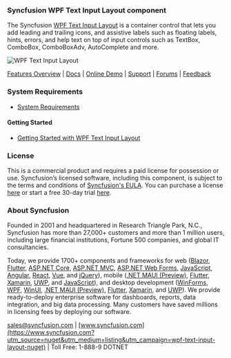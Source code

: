 ### Syncfusion WPF Text Input Layout component
The Syncfusion [WPF Text Input Layout](https://www.syncfusion.com/wpf-controls/text-input-layout?utm_source=nuget&utm_medium=listing&utm_campaign=wpf-text-input-layout-nuget) is a container control that lets you add leading and trailing icons, and assistive labels such as floating labels, hints, errors, and help text on top of input controls such as TextBox, ComboBox, ComboBoxAdv, AutoComplete and more.

![WPF Text Input Layout](https://cdn.syncfusion.com/nuget-readme/wpf/wpf_textinputlayout.png)

[Features Overview](https://www.syncfusion.com/wpf-controls/text-input-layout?utm_source=nuget&utm_medium=listing&utm_campaign=wpf-text-input-layout-nuget) | [Docs](https://help.syncfusion.com/wpf/textinputlayout/getting-started?utm_source=nuget&utm_medium=listing&utm_campaign=wpf-text-input-layout-nuget) | [Online Demo](https://github.com/syncfusion/wpf-demos?utm_source=nuget&utm_medium=listing&utm_campaign=wpf-text-input-layout-nuget) | [Support](https://www.syncfusion.com/support/directtrac/incidents/newincident?utm_source=nuget&utm_medium=listing&utm_campaign=wpf-text-input-layout-nuget) | [Forums](https://www.syncfusion.com/forums/wpf?utm_source=nuget&utm_medium=listing&utm_campaign=wpf-text-input-layout-nuget) | [Feedback](https://www.syncfusion.com/feedback/wpf?utm_source=nuget&utm_medium=listing&utm_campaign=wpf-text-input-layout-nuget)

### System Requirements

* [System Requirements](https://help.syncfusion.com/wpf/installation/system-requirements?utm_source=nuget&utm_medium=listing&utm_campaign=wpf-text-input-layout-nuget)

#### Getting Started

* [Getting Started with WPF Text Input Layout](https://help.syncfusion.com/wpf/textinputlayout/getting-started?utm_source=nuget&utm_medium=listing&utm_campaign=wpf-text-input-layout-nuget)

### License

This is a commercial product and requires a paid license for possession or use. Syncfusion’s licensed software, including this component, is subject to the terms and conditions of [Syncfusion's EULA](https://www.syncfusion.com/eula/es/?utm_source=nuget&utm_medium=listing&utm_campaign=wpf-text-input-layout-nuget). You can purchase a license [here](https://www.syncfusion.com/sales/products?utm_source=nuget&utm_medium=listing&utm_campaign=wpf-text-input-layout-nuget) or start a free 30-day trial [here](https://www.syncfusion.com/account/manage-trials/start-trials?utm_source=nuget&utm_medium=listing&utm_campaign=wpf-text-input-layout-nuget).

### About Syncfusion

Founded in 2001 and headquartered in Research Triangle Park, N.C., Syncfusion has more than 27,000+ customers and more than 1 million users, including large financial institutions, Fortune 500 companies, and global IT consultancies.
 
Today, we provide 1700+ components and frameworks for web ([Blazor](https://www.syncfusion.com/blazor-components?utm_source=nuget&utm_medium=listing&utm_campaign=wpf-text-input-layout-nuget), [Flutter](https://www.syncfusion.com/flutter-widgets?utm_source=nuget&utm_medium=listing&utm_campaign=wpf-text-input-layout-nuget), [ASP.NET Core](https://www.syncfusion.com/aspnet-core-ui-controls?utm_source=nuget&utm_medium=listing&utm_campaign=wpf-text-input-layout-nuget), [ASP.NET MVC](https://www.syncfusion.com/aspnet-mvc-ui-controls?utm_source=nuget&utm_medium=listing&utm_campaign=wpf-text-input-layout-nuget), [ASP.NET Web Forms](https://www.syncfusion.com/jquery/aspnet-webforms-ui-controls?utm_source=nuget&utm_medium=listing&utm_campaign=wpf-text-input-layout-nuget), [JavaScript](https://www.syncfusion.com/javascript-ui-controls?utm_source=nuget&utm_medium=listing&utm_campaign=wpf-text-input-layout-nuget), [Angular](https://www.syncfusion.com/angular-ui-components?utm_source=nuget&utm_medium=listing&utm_campaign=wpf-text-input-layout-nuget), [React](https://www.syncfusion.com/react-ui-components?utm_source=nuget&utm_medium=listing&utm_campaign=wpf-text-input-layout-nuget), [Vue](https://www.syncfusion.com/vue-ui-components?utm_source=nuget&utm_medium=listing&utm_campaign=wpf-text-input-layout-nuget), and [jQuery](https://www.syncfusion.com/jquery-ui-widgets?utm_source=nuget&utm_medium=listing&utm_campaign=wpf-text-input-layout-nuget)), mobile ([.NET MAUI (Preview)](https://www.syncfusion.com/maui-controls?utm_source=nuget&utm_medium=listing&utm_campaign=wpf-text-input-layout-nuget), [Flutter](https://www.syncfusion.com/flutter-widgets?utm_source=nuget&utm_medium=listing&utm_campaign=wpf-text-input-layout-nuget), [Xamarin](https://www.syncfusion.com/xamarin-ui-controls?utm_source=nuget&utm_medium=listing&utm_campaign=wpf-text-input-layout-nuget), [UWP](https://www.syncfusion.com/uwp-ui-controls?utm_source=nuget&utm_medium=listing&utm_campaign=wpf-text-input-layout-nuget), and [JavaScript](https://www.syncfusion.com/javascript-ui-controls?utm_source=nuget&utm_medium=listing&utm_campaign=wpf-text-input-layout-nuget)), and desktop development ([WinForms](https://www.syncfusion.com/winforms-ui-controls?utm_source=nuget&utm_medium=listing&utm_campaign=wpf-text-input-layout-nuget), [WPF](https://www.syncfusion.com/wpf-controls?utm_source=nuget&utm_medium=listing&utm_campaign=wpf-text-input-layout-nuget), [WinUI](https://www.syncfusion.com/winui-controls?utm_source=nuget&utm_medium=listing&utm_campaign=wpf-text-input-layout-nuget), [.NET MAUI (Preview)](https://www.syncfusion.com/maui-controls?utm_source=nuget&utm_medium=listing&utm_campaign=wpf-text-input-layout-nuget), [Flutter](https://www.syncfusion.com/flutter-widgets?utm_source=nuget&utm_medium=listing&utm_campaign=wpf-text-input-layout-nuget), [Xamarin](https://www.syncfusion.com/xamarin-ui-controls?utm_source=nuget&utm_medium=listing&utm_campaign=wpf-text-input-layout-nuget), and [UWP](https://www.syncfusion.com/uwp-ui-controls?utm_source=nuget&utm_medium=listing&utm_campaign=wpf-text-input-layout-nuget)). We provide ready-to-deploy enterprise software for dashboards, reports, data integration, and big data processing. Many customers have saved millions in licensing fees by deploying our software.

[sales@syncfusion.com](mailto:sales@syncfusion.com?Subject=Syncfusion%20WPF%20TextInputLayout%20-%20NuGet) | [www.syncfusion.com](https://www.syncfusion.com?utm_source=nuget&utm_medium=listing&utm_campaign=wpf-text-input-layout-nuget) | Toll Free: 1-888-9 DOTNET



